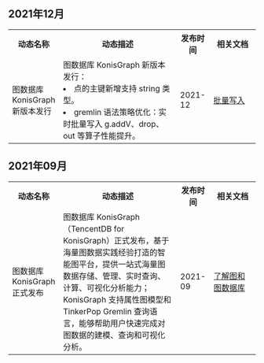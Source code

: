 
## 2021年12月
<table>
<tr><th width=20%>动态名称</th><th width=50%>动态描述</th><th width=10%>发布时间</th><th width=20%>相关文档</th></tr>
<tr>
<td>图数据库 KonisGraph 新版本发行</td>
<td>
图数据库 KonisGraph 新版本发行：
<li>点的主键新增支持 string 类型。
<li>gremlin 语法策略优化：实时批量写入 g.addV、drop、out 等算子性能提升。</td>
<td>2021-12</td>
<td><a href="https://cloud.tencent.com/document/product/1366/61174#plxrdbsj" target="_blank">批量写入</a></td></tr>
</table>

## 2021年09月
<table>
<tr><th width=20%>动态名称</th><th width=50%>动态描述</th><th width=10%>发布时间</th><th width=20%>相关文档</th></tr>
<tr>
<td>图数据库 KonisGraph 正式发布</td>
<td>图数据库 KonisGraph（TencentDB for KonisGraph）正式发布，基于海量图数据实践经验打造的智能图平台，提供一站式海量图数据存储、管理、实时查询、计算、可视化分析能力；KonisGraph 支持属性图模型和 TinkerPop Gremlin 查询语言，能够帮助用户快速完成对图数据的建模、查询和可视化分析。</td>
<td>2021-09</td>
<td><a href="https://cloud.tencent.com/document/product/1366/61169" target="_blank">了解图和图数据库</a></td></tr>
</table>

